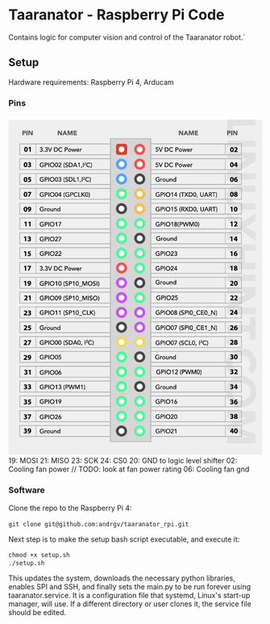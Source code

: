 # Taaranator - Raspberry Pi Code

Contains logic for computer vision and control of the Taaranator robot.`

## Setup

Hardware requirements: Raspberry Pi 4, Arducam

### Pins
![Raspberry Pi pinout diagram](image.png)
19: MOSI
21: MISO
23: SCK
24: CS0
20: GND to logic level shifter
02: Cooling fan power // TODO: look at fan power rating
06: Cooling fan gnd

### Software

Clone the repo to the Raspberry Pi 4:

`git clone git@github.com:andrgv/taaranator_rpi.git`

Next step is to make the setup bash script executable, and execute it:

```
chmod +x setup.sh
./setup.sh
```

This updates the system, downloads the necessary python libraries, enables SPI and SSH, and finally sets the main.py to be run forever using taaranator.service. It is a configuration file that systemd, Linux's start-up manager, will use. If a different directory or user clones it, the service file should be edited.
